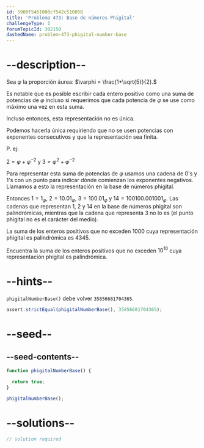 ```yaml
---
id: 5900f5461000cf542c510058
title: 'Problema 473: Base de números Phigital'
challengeType: 1
forumTopicId: 302150
dashedName: problem-473-phigital-number-base
---
```


# --description--

Sea $\varphi$ la proporción áurea: $\varphi = \frac{1+\sqrt{5}}{2}.$

Es notable que es posible escribir cada entero positivo como una suma de potencias de $\varphi$ incluso si requerimos que cada potencia de $\varphi$ se use como máximo una vez en esta suma.

Incluso entonces, esta representación no es única.

Podemos hacerla única requiriendo que no se usen potencias con exponentes consecutivos y que la representación sea finita.

P. ej:

$2 = \varphi + \varphi^{-2}$ y $3 = \varphi^{2} + \varphi^{-2}$

Para representar esta suma de potencias de $\varphi$ usamos una cadena de 0's y 1's con un punto para indicar dónde comienzan los exponentes negativos. Llamamos a esto la representación en la base de números phigital.

Entonces $1 = 1_{\varphi}$, $2 = 10.01_{\varphi}$, $3 = 100.01_{\varphi}$ y $14 = 100100.001001_{\varphi}$. Las cadenas que representan 1, 2 y 14 en la base de números phigital son palindrómicas, mientras que la cadena que representa 3 no lo es (el punto phigital no es el carácter del medio).

La suma de los enteros positivos que no exceden 1000 cuya representación phigital es palindrómica es 4345.

Encuentra la suma de los enteros positivos que no exceden $10^{10}$ cuya representación phigital es palindrómica.

# --hints--

`phigitalNumberBase()` debe volver `35856681704365`.

```js
assert.strictEqual(phigitalNumberBase(), 35856681704365);
```

# --seed--

## --seed-contents--

```js
function phigitalNumberBase() {

  return true;
}

phigitalNumberBase();
```

# --solutions--

```js
// solution required
```
